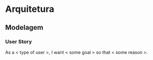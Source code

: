 # Arquitetura

## Modelagem

### User Story

As a &lt; type of user &gt;, I want &lt; some goal &gt; so that &lt; some reason &gt;.

